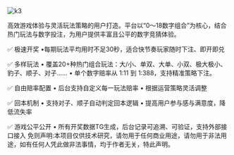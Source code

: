 
![k3](https://github.com/user-attachments/assets/fc41d49d-89ee-4ba6-bd70-bb65414c5591)

高效游戏体验与灵活玩法策略的用户打造。平台以“0～18数字组合”为核心，结合热门玩法与数字投注，为用户提供丰富且公平的数字竞猜体验。

✅ 极速开奖
•每期玩法平均用时不足30秒，适合快节奏玩家随时下注、即开即兑

✅ 多样玩法
• 覆盖20+种热门组合玩法：大/小、单双、大单、小双、极大极小、豹子、顺子、对子……
• 单个数字赔率从 1:11 到 1:388，支持精准策略下注。

✅ 自由赔率配置
• 后台支持自定义每一玩法赔率
• 根据运营策略灵活调整

✅ 回本机制
• 支持对子、顺子自动判定回本逻辑
• 提高用户参与感与满意度，降低流失率

✅ 游戏公平公开
• 所有开奖数据TG生成，后台记录可追溯、可验证，支持外部接口接入
免则声明:本项目仅供技术研究，请勿用于任何商业用途，请勿用于非法用途，如有任何人凭此做非法事情，均于作者无关，特此声明。
